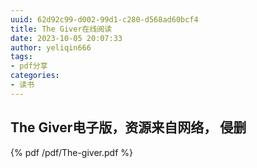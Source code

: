 ```yaml
---
uuid: 62d92c99-d002-99d1-c280-d568ad60bcf4
title: The Giver在线阅读
date: 2023-10-05 20:07:33
author: yeliqin666
tags:
- pdf分享
categories:
- 读书
---
```

## The Giver电子版，资源来自网络， 侵删
 {% pdf /pdf/The-giver.pdf %}

